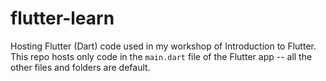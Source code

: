 # flutter-learn
Hosting Flutter (Dart) code used in my workshop of Introduction to Flutter. 
This repo hosts only code in the `main.dart` file of the Flutter app -- all the other files and folders are default.
